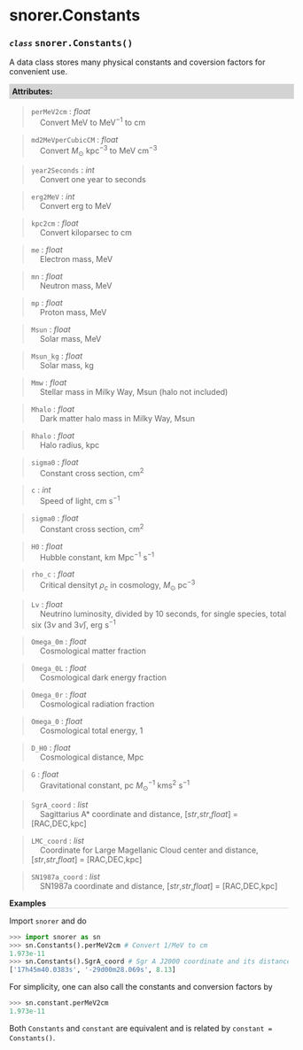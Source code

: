 <script>
window.MathJax = {
  tex: {
    tags: "ams"  // Auto-numbering, AMS based
  }
};
</script>

<style>
.mono {
    font-family: monospace;
}
</style>

# snorer.Constants


### *`class`* <span class="mono">snorer.Constants()</span>

A data class stores many physical constants and coversion factors for convenient use.

<!-- **<div style="background-color: lightgrey; padding: 5px; width: 100%;">Parameters:</div>**
> None -->


**<div style="background-color: lightgrey; padding: 5px; width: 100%;">Attributes:</div>**
> `perMeV2cm` : *float* <br>&nbsp;&nbsp;&nbsp;&nbsp;Convert MeV to MeV<sup>−1</sup> to cm

> `md2MeVperCubicCM` : *float* <br>&nbsp;&nbsp;&nbsp;&nbsp;Convert $M_\odot$ kpc<sup>−3</sup> to MeV cm<sup>−3</sup>

> `year2Seconds` : *int* <br>&nbsp;&nbsp;&nbsp;&nbsp;Convert one year to seconds

> `erg2MeV` : *int* <br>&nbsp;&nbsp;&nbsp;&nbsp;Convert erg to MeV

> `kpc2cm` : *float* <br>&nbsp;&nbsp;&nbsp;&nbsp;Convert kiloparsec to cm

> `me` : *float* <br>&nbsp;&nbsp;&nbsp;&nbsp;Electron mass, MeV

> `mn` : *float* <br>&nbsp;&nbsp;&nbsp;&nbsp;Neutron mass, MeV

> `mp` : *float* <br>&nbsp;&nbsp;&nbsp;&nbsp;Proton mass, MeV

> `Msun` : *float* <br>&nbsp;&nbsp;&nbsp;&nbsp;Solar mass, MeV

> `Msun_kg` : *float* <br>&nbsp;&nbsp;&nbsp;&nbsp;Solar mass, kg

> `Mmw` : *float* <br>&nbsp;&nbsp;&nbsp;&nbsp;Stellar mass in Milky Way, Msun (halo not included)

> `Mhalo` : *float* <br>&nbsp;&nbsp;&nbsp;&nbsp;Dark matter halo mass in Milky Way, Msun

> `Rhalo` : *float* <br>&nbsp;&nbsp;&nbsp;&nbsp;Halo radius, kpc

> `sigma0` : *float* <br>&nbsp;&nbsp;&nbsp;&nbsp;Constant cross section, cm<sup>2</sup>

> `c` : *int* <br>&nbsp;&nbsp;&nbsp;&nbsp;Speed of light, cm s<sup>−1</sup>

> `sigma0` : *float* <br>&nbsp;&nbsp;&nbsp;&nbsp;Constant cross section, cm<sup>2</sup>

> `H0` : *float* <br>&nbsp;&nbsp;&nbsp;&nbsp;Hubble constant, km Mpc<sup>−1</sup> s<sup>−1</sup>

> `rho_c` : *float* <br>&nbsp;&nbsp;&nbsp;&nbsp;Critical densityt $\rho_c$ in cosmology, $M_\odot$ pc<sup>−3</sup>

> `Lv` : *float* <br>&nbsp;&nbsp;&nbsp;&nbsp;Neutrino luminosity, divided by 10 seconds, for single species, total six (3$\nu$ and 3$\bar{\nu}$), erg s<sup>−1</sup>

> `Omega_0m` : *float* <br>&nbsp;&nbsp;&nbsp;&nbsp;Cosmological matter fraction

> `Omega_0L` : *float* <br>&nbsp;&nbsp;&nbsp;&nbsp;Cosmological dark energy fraction

> `Omega_0r` : *float* <br>&nbsp;&nbsp;&nbsp;&nbsp;Cosmological radiation fraction

> `Omega_0` : *float* <br>&nbsp;&nbsp;&nbsp;&nbsp;Cosmological total energy, 1

> `D_H0` : *float* <br>&nbsp;&nbsp;&nbsp;&nbsp;Cosmological distance, Mpc

> `G` : *float* <br>&nbsp;&nbsp;&nbsp;&nbsp;Gravitational constant, pc $M_\odot^{-1}$ kms<sup>2</sup> s<sup>−1</sup>

> `SgrA_coord` : *list* <br>&nbsp;&nbsp;&nbsp;&nbsp;Sagittarius A\* coordinate and distance, [*str*,*str*,*float*] = [RAC,DEC,kpc]

> `LMC_coord` : *list* <br>&nbsp;&nbsp;&nbsp;&nbsp;Coordinate for Large Magellanic Cloud center and distance, [*str*,*str*,*float*] = [RAC,DEC,kpc]

> `SN1987a_coord` : *list* <br>&nbsp;&nbsp;&nbsp;&nbsp;SN1987a coordinate and distance, [*str*,*str*,*float*] = [RAC,DEC,kpc]


**<div style="border-bottom: 1px solid lightgray; width: 100%;">Examples</div>**

Import `snorer` and do
```python
>>> import snorer as sn
>>> sn.Constants().perMeV2cm # Convert 1/MeV to cm
1.973e-11
>>> sn.Constants().SgrA_coord # Sgr A J2000 coordinate and its distance in kpc
['17h45m40.0383s', '-29d00m28.069s', 8.13]
```

For simplicity, one can also call the constants and conversion factors by
```python
>>> sn.constant.perMeV2cm
1.973e-11
```
Both `Constants` and `constant` are equivalent and is related by
`constant = Constants()`.

